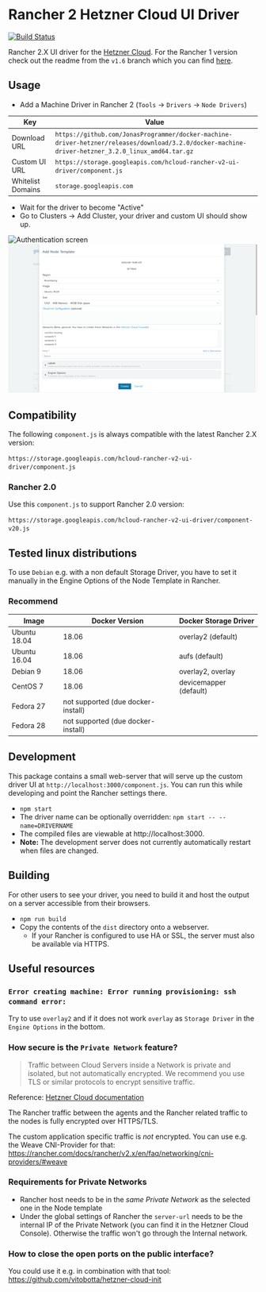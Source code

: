 # Rancher 2 Hetzner Cloud UI Driver

[![Build Status](https://travis-ci.org/mxschmitt/ui-driver-hetzner.svg?branch=master)](https://travis-ci.org/mxschmitt/ui-driver-hetzner)

Rancher 2.X UI driver for the [Hetzner Cloud](https://www.hetzner.de/cloud). For the Rancher 1 version check out the readme from the `v1.6` branch which you can find [here](https://github.com/mxschmitt/ui-driver-hetzner/blob/v1.6/README.md).

## Usage

* Add a Machine Driver in Rancher 2 (`Tools` -> `Drivers` -> `Node Drivers`)

| Key | Value |
| --- | ----- |
| Download URL | `https://github.com/JonasProgrammer/docker-machine-driver-hetzner/releases/download/3.2.0/docker-machine-driver-hetzner_3.2.0_linux_amd64.tar.gz` |
| Custom UI URL | `https://storage.googleapis.com/hcloud-rancher-v2-ui-driver/component.js` |
| Whitelist Domains |  `storage.googleapis.com` |

* Wait for the driver to become "Active"
* Go to Clusters -> Add Cluster, your driver and custom UI should show up.

![Authentication screen](docs/authentication-screen.png)
![Configuration screen](docs/configuration-screen.png)

## Compatibility

The following `component.js` is always compatible with the latest Rancher 2.X version:

`https://storage.googleapis.com/hcloud-rancher-v2-ui-driver/component.js`

### Rancher 2.0

Use this `component.js` to support Rancher 2.0 version:

`https://storage.googleapis.com/hcloud-rancher-v2-ui-driver/component-v20.js`

## Tested linux distributions

To use `Debian` e.g. with a non default Storage Driver, you have to set it manually in the Engine Options of the Node Template in Rancher.

### Recommend

| Image        | Docker Version                     | Docker Storage Driver  |
|--------------|------------------------------------|------------------------|
| Ubuntu 18.04 | 18.06                              | overlay2 (default)     |
| Ubuntu 16.04 | 18.06                              | aufs (default)         |
| Debian 9     | 18.06                              | overlay2, overlay      |
| CentOS 7     | 18.06                              | devicemapper (default) |
| Fedora 27    | not supported (due docker-install) |                        |
| Fedora 28    | not supported (due docker-install) |                        |

## Development

This package contains a small web-server that will serve up the custom driver UI at `http://localhost:3000/component.js`. You can run this while developing and point the Rancher settings there.
* `npm start`
* The driver name can be optionally overridden: `npm start -- --name=DRIVERNAME`
* The compiled files are viewable at http://localhost:3000.
* **Note:** The development server does not currently automatically restart when files are changed.

## Building

For other users to see your driver, you need to build it and host the output on a server accessible from their browsers.

* `npm run build`
* Copy the contents of the `dist` directory onto a webserver.
  * If your Rancher is configured to use HA or SSL, the server must also be available via HTTPS.

## Useful resources

### `Error creating machine: Error running provisioning: ssh command error:`

Try to use `overlay2` and if it does not work `overlay` as `Storage Driver` in the `Engine Options` in the bottom.

### How secure is the `Private Network` feature?

> Traffic between Cloud Servers inside a Network is private and isolated, but not automatically encrypted. We recommend you use TLS or similar protocols to encrypt sensitive traffic.

Reference: [Hetzner Cloud documentation](https://wiki.hetzner.de/index.php/CloudServer/en#Is_traffic_inside_Hetzner_Cloud_Networks_encrypted.3F)

The Rancher traffic between the agents and the Rancher related traffic to the nodes is fully encrypted over HTTPS/TLS.

The custom application specific traffic is *not* encrypted. You can use e.g. the Weave CNI-Provider for that: https://rancher.com/docs/rancher/v2.x/en/faq/networking/cni-providers/#weave

### Requirements for Private Networks

- Rancher host needs to be in the *same Private Network* as the selected one in the Node template
- Under the global settings of Rancher the `server-url` needs to be the internal IP of the Private Network (you can find it in the Hetzner Cloud Console). Otherwise the traffic won't go through the Internal network.

### How to close the open ports on the public interface?

You could use it e.g. in combination with that tool: https://github.com/vitobotta/hetzner-cloud-init
